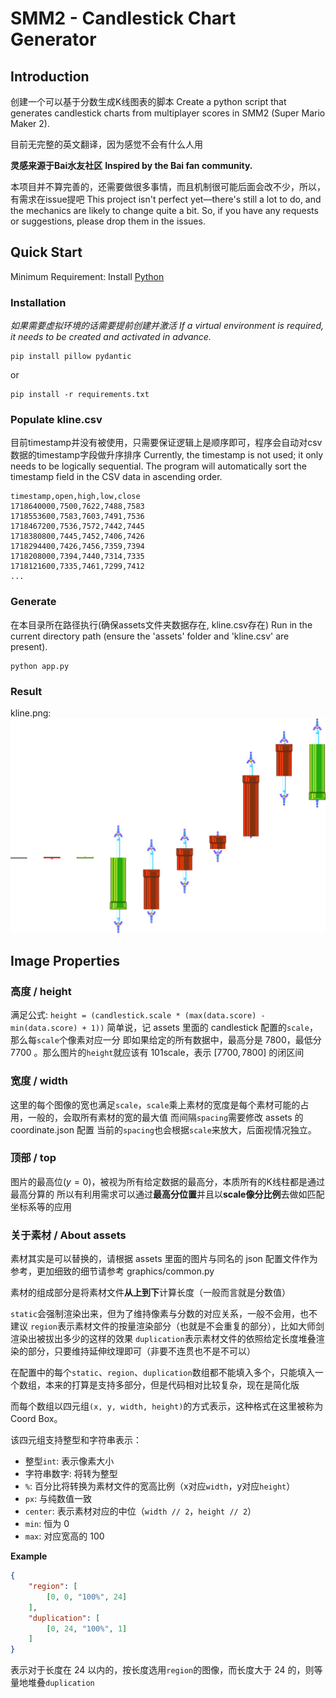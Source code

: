 # SMM2 - Candlestick Chart Generator
## Introduction
创建一个可以基于分数生成K线图表的脚本
Create a python script that generates candlestick charts from multiplayer scores in SMM2 (Super Mario Maker 2).

目前无完整的英文翻译，因为感觉不会有什么人用

**灵感来源于Bai水友社区**
**Inspired by the Bai fan community.**

本项目并不算完善的，还需要做很多事情，而且机制很可能后面会改不少，所以，有需求在issue提吧
This project isn't perfect yet—there's still a lot to do, and the mechanics are likely to change quite a bit. So, if you have any requests or suggestions, please drop them in the issues.

## Quick Start
Minimum Requirement: Install [Python](https://www.python.org/downloads/)
### Installation
*如果需要虚拟环境的话需要提前创建并激活*
*If a virtual environment is required, it needs to be created and activated in advance.*

```shell
pip install pillow pydantic
```

or

```shell
pip install -r requirements.txt
```

### Populate kline.csv
目前timestamp并没有被使用，只需要保证逻辑上是顺序即可，程序会自动对csv数据的timestamp字段做升序排序
Currently, the timestamp is not used; it only needs to be logically sequential. The program will automatically sort the timestamp field in the CSV data in ascending order.

```csv
timestamp,open,high,low,close
1718640000,7500,7622,7488,7583
1718553600,7583,7603,7491,7536
1718467200,7536,7572,7442,7445
1718380800,7445,7452,7406,7426
1718294400,7426,7456,7359,7394
1718208000,7394,7440,7314,7335
1718121600,7335,7461,7299,7412
...
```

### Generate
在本目录所在路径执行(确保assets文件夹数据存在, kline.csv存在)
Run in the current directory path (ensure the 'assets' folder and 'kline.csv' are present).

```shell
python app.py
```

### Result
kline.png:
![kline](kline.png)


## Image Properties
### 高度 / height
满足公式: `height = (candlestick.scale * (max(data.score) - min(data.score) + 1))`
简单说，记 assets 里面的 candlestick 配置的`scale`，那么每`scale`个像素对应一分
即如果给定的所有数据中，最高分是 $7800$，最低分 $7700$ 。那么图片的`height`就应该有 $101\text{scale}$，表示 $\left[7700,7800\right]$ 的闭区间

### 宽度 / width
这里的每个图像的宽也满足`scale`，`scale`乘上素材的宽度是每个素材可能的占用，一般的，会取所有素材的宽的最大值
而间隔`spacing`需要修改 assets 的 coordinate.json 配置
当前的`spacing`也会根据`scale`来放大，后面视情况独立。

### 顶部 / top
图片的最高位($y=0$)，被视为所有给定数据的最高分，本质所有的K线柱都是通过最高分算的
所以有利用需求可以通过**最高分位置**并且以**scale像分比例**去做如匹配坐标系等的应用

### 关于素材 / About assets
素材其实是可以替换的，请根据 assets 里面的图片与同名的 json 配置文件作为参考，更加细致的细节请参考 graphics/common.py

素材的组成部分是将素材文件**从上到下**计算长度（一般而言就是分数值）

`static`会强制渲染出来，但为了维持像素与分数的对应关系，一般不会用，也不建议
`region`表示素材文件的按量渲染部分（也就是不会重复的部分），比如大师剑渲染出被拔出多少的这样的效果
`duplication`表示素材文件的依照给定长度堆叠渲染的部分，只要维持延伸纹理即可（非要不连贯也不是不可以）

在配置中的每个`static`、`region`、`duplication`数组都不能填入多个，只能填入一个数组，本来的打算是支持多部分，但是代码相对比较复杂，现在是简化版

而每个数组以四元组`(x, y, width, height)`的方式表示，这种格式在这里被称为 Coord Box。

该四元组支持整型和字符串表示：
- 整型`int`: 表示像素大小
- 字符串数字: 将转为整型
- `%`: 百分比将转换为素材文件的宽高比例（x对应`width`，y对应`height`）
- `px`: 与纯数值一致
- `center`: 表示素材对应的中位（`width // 2`，`height // 2`）
- `min`: 恒为 $0$
- `max`: 对应宽高的 $100%$

**Example**

```json
{
    "region": [
        [0, 0, "100%", 24]
    ],
    "duplication": [
        [0, 24, "100%", 1]
    ]
}
```

表示对于长度在 $24$ 以内的，按长度选用`region`的图像，而长度大于 $24$ 的，则等量地堆叠`duplication`
